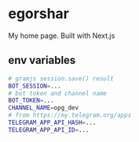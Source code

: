 # egorshar

My home page. Built with Next.js

## env variables
```sh
# gramjs session.save() result
BOT_SESSION=...
# bot token and channel name
BOT_TOKEN=...
CHANNEL_NAME=opg_dev
# from https://my.telegram.org/apps
TELEGRAM_APP_API_HASH=...
TELEGRAM_APP_API_ID=...
```